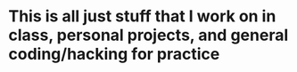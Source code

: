 # This is all just stuff that I work on in class, personal projects, and general coding/hacking for practice 
